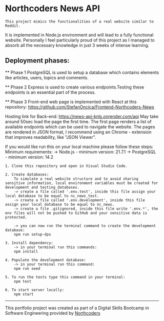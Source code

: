 # Northcoders News API

    This project mimics the functionalities of a real website similar to Reddit.
 It is implemented in Node.js environment and will lead to a fully functional website. Personally I feel particularly proud of this project as I managed to absorb all the necessary knowledge in just 3 weeks of intense learning. 

## Deployment phases: 
** Phase 1
    PostgreSQL is used to setup a database which contains elements like articles, users, topics and comments.    

** Phase 2
    Express is used to create various endpoints.Testing these endpoints is an essential part of the process.  

** Phase 3
    Front-end web page is implemented with React at this repository:  https://github.com/StefanOncica/Frontend-Northcoders-News

Hosting link for Back-end: https://news-api-knls.onrender.com/api 
May take around 50sec load the page the first time.
The first page renders a list of available endpoints which can be used to navigate the website.
The pages are rendered in JSON format, I recommend using an Chrome - extension that improves readability, like "JSON Viewer". 


If you would like run this on your local machine please follow these steps:
Minimum requirements: 
-> Node.js - minimum version: 21.7.1
-> PostgreSQL - minimum version: 14.2
    
    1. Clone this repository and open in Visual Studio Code.

    2. Create databases: 
        To simulate a real website structure and to avoid sharing sensitive information, local environment variables must be created for development and testing databases.
        -> create a file called '.env.test', inside this file assign your local database to be equal to nc_news_test.
        -> create a file called '.env.development', inside this file assign your local database to be equal to nc_news.
        -> create a file .gitignored, inside this file write '.env.*', the env files will not be pushed to GitHub and your sensitive data is protected.
        
        -> you can now run the terminal command to create the development database: 
        npm run setup-dps

    3. Install dependency: 
        -> in your terminal run this commands: 
        npm install

    4. Populate the development database: 
        -> in your terminal run this command: 
        npm run seed

    5. To run the tests type this command in your terminal:
        npm test

    6. To start server locally: 
        npm start


--- 

This portfolio project was created as part of a Digital Skills Bootcamp in Software Engineering provided by [Northcoders](https://northcoders.com/)
